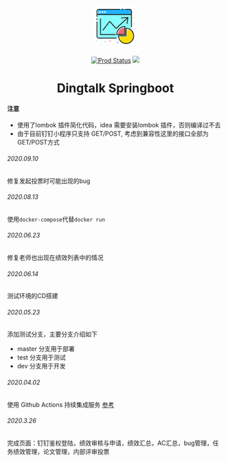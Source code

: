 <p align="center"><img width="100" src="https://raw.githubusercontent.com/zhanyeye/Figure-bed/win-pic/img/%E7%BB%A9%E6%95%88.png" alt="Vue logo"></p>

<p align="center">
    <a href="https://github.com/zhanyeye/dingtalk-springboot/actions?query=workflow%3AProd"><img src="https://github.com/zhanyeye/dingtalk-springboot/workflows/Prod/badge.svg?branch=master" alt="Prod Status"></a>
  <a href="https://github.com/zhanyeye/dingtalk-springboot/actions?query=workflow%3ATest"><img src="https://github.com/zhanyeye/dingtalk-springboot/workflows/Test/badge.svg?branch=test"></a>
</p>

<h1 align="center">Dingtalk Springboot</h1>



#### 注意

+ 使用了lombok 插件简化代码，idea 需要安装lombok 插件，否则编译过不去
+ 由于目前钉钉小程序只支持 GET/POST, 考虑到兼容性这里的接口全部为GET/POST方式


###### 2020.09.10
修复发起投票时可能出现的bug

###### 2020.08.13
使用`docker-compose`代替`docker run`

###### 2020.06.23
修复老师也出现在绩效列表中的情况

###### 2020.06.14
测试环境的CD搭建


###### 2020.05.23
添加测试分支，主要分支介绍如下
+ master 分支用于部署
+ test 分支用于测试
+ dev 分支用于开发


###### 2020.04.02
使用 Github Actions 持续集成服务 [参考](https://segmentfault.com/a/1190000021914414)

###### 2020.3.26
完成页面：钉钉鉴权登陆，绩效审核与申请，绩效汇总，AC汇总，bug管理，任务绩效管理，论文管理，内部评审投票


